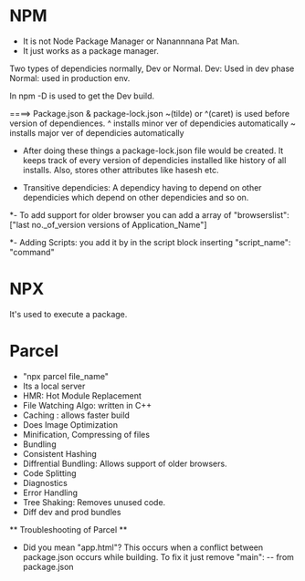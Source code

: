 # NPM
- It is not Node Package Manager or Nanannnana Pat Man.
- It just works as a package manager.

Two types of dependicies normally, Dev or Normal.
Dev: Used in dev phase
Normal: used in production env.

In npm -D is used to get the Dev build.

====> Package.json & package-lock.json
~(tilde) or ^(caret) is used before version of dependiences.
^ installs minor ver of dependicies automatically
~ installs major ver of dependicies automatically

- After doing these things a package-lock.json file would be created.
  It keeps track of every version of dependicies installed like history of all installs.
  Also, stores other attributes like hasesh etc.

- Transitive dependicies: A dependicy having to depend on other dependicies which depend on other dependicies and so on.

*- To add support for older browser you can add a array of "browserslist": ["last no._of_version versions of Application_Name"]

*- Adding Scripts:
you add it by in the script block inserting "script_name": "command"



# NPX 
It's used to execute a package.

# Parcel
- "npx parcel file_name"
- Its a local server
- HMR: Hot Module Replacement
- File Watching Algo: written in C++
- Caching : allows faster build
- Does Image Optimization
- Minification, Compressing of files
- Bundling
- Consistent Hashing
- Diffrential Bundling: Allows support of older browsers.
- Code Splitting
- Diagnostics
- Error Handling
- Tree Shaking: Removes unused code.
- Diff dev and prod bundles

** Troubleshooting of Parcel **

- Did you mean "app.html"?
This occurs when a conflict between package.json occurs while building.
To fix it just remove "main": -- from package.json

